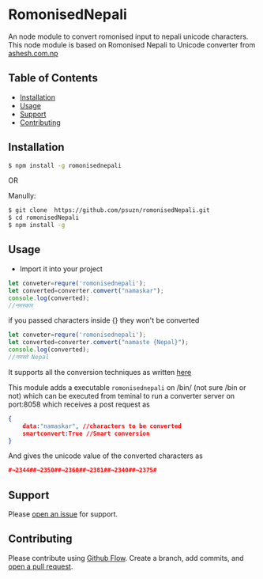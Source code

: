 # RomonisedNepali

An node module to convert romonised input to nepali unicode characters. 
This node module is based on Romonised Nepali to Unicode converter from [ashesh.com.np](http://www.ashesh.com.np/nepali-unicode.php)

## Table of Contents

- [Installation](#installation)
- [Usage](#usage)
- [Support](#support)
- [Contributing](#contributing)

## Installation


```sh
$ npm install -g romonisednepali 
```
OR 

Manully:

```sh
$ git clone  https://github.com/psuzn/romonisedNepali.git
$ cd romonisedNepali
$ npm install -g 
```
## Usage

- Import it into your project
```js
let conveter=requre('romonisednepali');
let converted=converter.comvert("namaskar");
console.log(converted);
//नमस्कार 

```
if you passed characters inside {} they won't be converted
```js
let conveter=requre('romonisednepali');
let converted=converter.comvert("namaste {Nepal}");
console.log(converted);
//नमस्ते Nepal 

```
It supports all the conversion techniques as written [here](http://www.ashesh.com.np/nepali-unicode.php)

This module adds a executable ```romonisednepali``` on /bin/ (not sure /bin or not) 
which can be executed from teminal to run a converter server on port:8058 which receives a post request as
```JSON
{   
    data:"namaskar", //characters to be converted
    smartconvert:True //Smart conversion
}
```
And gives the unicode value of the converted characters as
```JSON
#¬2344##¬2350##¬2360##¬2381##¬2340##¬2375#
```

## Support

Please [open an issue](https://github.com/psuzn/romonisedNepali/issues/new) for support.

## Contributing

Please contribute using [Github Flow](https://guides.github.com/introduction/flow/). Create a branch, add commits, and [open a pull request](https://github.com/psuzn/romonisedNepali/compare/).